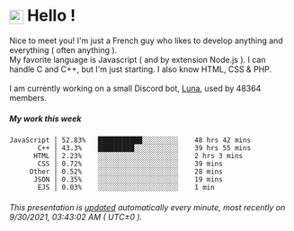 # <img src="https://64.media.tumblr.com/a77fe63f35eafbe14be38765babf1cb2/ec4eb63d77592970-8f/s1280x1920/cb3343c17d8b4e6010ca747520d078d3dba9ac25.gif" style="vertical-align:middle" width="25px"> Hello !
Nice to meet you! I'm just a French guy who likes to develop anything and everything ( often anything ). <br/>My favorite language is Javascript ( and by extension Node.js ). I can handle C and C++, but I'm just starting. I also know HTML, CSS & PHP.<br/><br/>
I am currently working on a small Discord bot, [Luna](https://github.com/Asgarrrr/Luna), used by 48364 members.<br/>
##### My work this week<br/>
```
JavaScript │ 52.83%   ███████████░░░░░░░░░    48 hrs 42 mins
       C++ │ 43.3%    █████████░░░░░░░░░░░    39 hrs 55 mins
      HTML │ 2.23%    ░░░░░░░░░░░░░░░░░░░░    2 hrs 3 mins
       CSS │ 0.72%    ░░░░░░░░░░░░░░░░░░░░    39 mins
     Other │ 0.52%    ░░░░░░░░░░░░░░░░░░░░    28 mins
      JSON │ 0.35%    ░░░░░░░░░░░░░░░░░░░░    19 mins
       EJS │ 0.03%    ░░░░░░░░░░░░░░░░░░░░    1 min
```
###### This presentation is [updated](https://github.com/Asgarrrr) automatically every minute, most recently on 9/30/2021, 03:43:02 AM ( UTC±0 ).